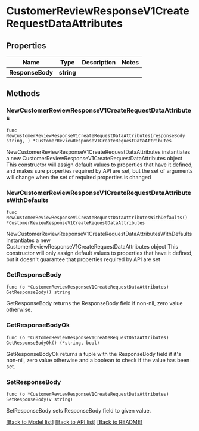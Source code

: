 # CustomerReviewResponseV1CreateRequestDataAttributes

## Properties

Name | Type | Description | Notes
------------ | ------------- | ------------- | -------------
**ResponseBody** | **string** |  | 

## Methods

### NewCustomerReviewResponseV1CreateRequestDataAttributes

`func NewCustomerReviewResponseV1CreateRequestDataAttributes(responseBody string, ) *CustomerReviewResponseV1CreateRequestDataAttributes`

NewCustomerReviewResponseV1CreateRequestDataAttributes instantiates a new CustomerReviewResponseV1CreateRequestDataAttributes object
This constructor will assign default values to properties that have it defined,
and makes sure properties required by API are set, but the set of arguments
will change when the set of required properties is changed

### NewCustomerReviewResponseV1CreateRequestDataAttributesWithDefaults

`func NewCustomerReviewResponseV1CreateRequestDataAttributesWithDefaults() *CustomerReviewResponseV1CreateRequestDataAttributes`

NewCustomerReviewResponseV1CreateRequestDataAttributesWithDefaults instantiates a new CustomerReviewResponseV1CreateRequestDataAttributes object
This constructor will only assign default values to properties that have it defined,
but it doesn't guarantee that properties required by API are set

### GetResponseBody

`func (o *CustomerReviewResponseV1CreateRequestDataAttributes) GetResponseBody() string`

GetResponseBody returns the ResponseBody field if non-nil, zero value otherwise.

### GetResponseBodyOk

`func (o *CustomerReviewResponseV1CreateRequestDataAttributes) GetResponseBodyOk() (*string, bool)`

GetResponseBodyOk returns a tuple with the ResponseBody field if it's non-nil, zero value otherwise
and a boolean to check if the value has been set.

### SetResponseBody

`func (o *CustomerReviewResponseV1CreateRequestDataAttributes) SetResponseBody(v string)`

SetResponseBody sets ResponseBody field to given value.



[[Back to Model list]](../README.md#documentation-for-models) [[Back to API list]](../README.md#documentation-for-api-endpoints) [[Back to README]](../README.md)



